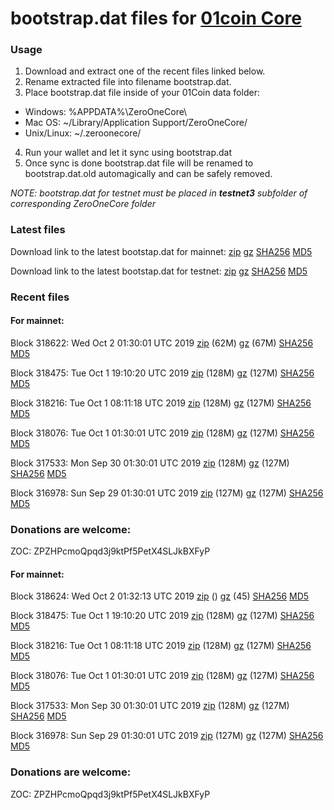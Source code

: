 # bootstrap.dat files for [01coin Core](https://01coin.io)

### Usage

1. Download and extract one of the recent files linked below.
2. Rename extracted file into filename bootstrap.dat.
3. Place bootstrap.dat file inside of your 01Coin data folder:
 - Windows: %APPDATA%\ZeroOneCore\
 - Mac OS: ~/Library/Application Support/ZeroOneCore/
 - Unix/Linux: ~/.zeroonecore/
4. Run your wallet and let it sync using bootstrap.dat
5. Once sync is done bootstrap.dat file will be renamed to bootstrap.dat.old automagically and can be safely removed.

_NOTE: bootstrap.dat for testnet must be placed in **testnet3** subfolder of corresponding ZeroOneCore folder_

### Latest files
Download link to the latest bootstap.dat for mainnet: [zip](https://files.01coin.io/mainnet/bootstrap.dat.zip) [gz](https://files.01coin.io/mainnet/bootstrap.dat.tar.gz) [SHA256](https://files.01coin.io/mainnet/sha256.txt) [MD5](https://files.01coin.io/mainnet/md5.txt)

Download link to the latest bootstap.dat for testnet: [zip](https://files.01coin.io/testnet/bootstrap.dat.zip) [gz](https://files.01coin.io/testnet/bootstrap.dat.tar.gz) [SHA256](https://files.01coin.io/testnet/sha256.txt) [MD5](https://files.01coin.io/testnet/md5.txt)

### Recent files

#### For mainnet:

Block 318622: Wed Oct  2 01:30:01 UTC 2019 [zip](https://files.01coin.io/mainnet/2019-10-02/bootstrap.dat.zip) (62M) [gz](https://files.01coin.io/mainnet/2019-10-02/bootstrap.dat.tar.gz) (67M) [SHA256](https://files.01coin.io/mainnet/2019-10-02/sha256.txt) [MD5](https://files.01coin.io/mainnet/2019-10-02/md5.txt)

Block 318475: Tue Oct  1 19:10:20 UTC 2019 [zip](https://files.01coin.io/mainnet/2019-10-01/bootstrap.dat.zip) (128M) [gz](https://files.01coin.io/mainnet/2019-10-01/bootstrap.dat.tar.gz) (127M) [SHA256](https://files.01coin.io/mainnet/2019-10-01/sha256.txt) [MD5](https://files.01coin.io/mainnet/2019-10-01/md5.txt)

Block 318216: Tue Oct  1 08:11:18 UTC 2019 [zip](https://files.01coin.io/mainnet/2019-10-01/bootstrap.dat.zip) (128M) [gz](https://files.01coin.io/mainnet/2019-10-01/bootstrap.dat.tar.gz) (127M) [SHA256](https://files.01coin.io/mainnet/2019-10-01/sha256.txt) [MD5](https://files.01coin.io/mainnet/2019-10-01/md5.txt)

Block 318076: Tue Oct  1 01:30:01 UTC 2019 [zip](https://files.01coin.io/mainnet/2019-10-01/bootstrap.dat.zip) (128M) [gz](https://files.01coin.io/mainnet/2019-10-01/bootstrap.dat.tar.gz) (127M) [SHA256](https://files.01coin.io/mainnet/2019-10-01/sha256.txt) [MD5](https://files.01coin.io/mainnet/2019-10-01/md5.txt)

Block 317533: Mon Sep 30 01:30:01 UTC 2019 [zip](https://files.01coin.io/mainnet/2019-09-30/bootstrap.dat.zip) (128M) [gz](https://files.01coin.io/mainnet/2019-09-30/bootstrap.dat.tar.gz) (127M) [SHA256](https://files.01coin.io/mainnet/2019-09-30/sha256.txt) [MD5](https://files.01coin.io/mainnet/2019-09-30/md5.txt)

Block 316978: Sun Sep 29 01:30:01 UTC 2019 [zip](https://files.01coin.io/mainnet/2019-09-29/bootstrap.dat.zip) (127M) [gz](https://files.01coin.io/mainnet/2019-09-29/bootstrap.dat.tar.gz) (127M) [SHA256](https://files.01coin.io/mainnet/2019-09-29/sha256.txt) [MD5](https://files.01coin.io/mainnet/2019-09-29/md5.txt)


### Donations are welcome:

ZOC: ZPZHPcmoQpqd3j9ktPf5PetX4SLJkBXFyP
#### For mainnet:

Block 318624: Wed Oct  2 01:32:13 UTC 2019 [zip](https://files.01coin.io/mainnet/2019-10-02/bootstrap.dat.zip) () [gz](https://files.01coin.io/mainnet/2019-10-02/bootstrap.dat.tar.gz) (45) [SHA256](https://files.01coin.io/mainnet/2019-10-02/sha256.txt) [MD5](https://files.01coin.io/mainnet/2019-10-02/md5.txt)

Block 318475: Tue Oct  1 19:10:20 UTC 2019 [zip](https://files.01coin.io/mainnet/2019-10-01/bootstrap.dat.zip) (128M) [gz](https://files.01coin.io/mainnet/2019-10-01/bootstrap.dat.tar.gz) (127M) [SHA256](https://files.01coin.io/mainnet/2019-10-01/sha256.txt) [MD5](https://files.01coin.io/mainnet/2019-10-01/md5.txt)

Block 318216: Tue Oct  1 08:11:18 UTC 2019 [zip](https://files.01coin.io/mainnet/2019-10-01/bootstrap.dat.zip) (128M) [gz](https://files.01coin.io/mainnet/2019-10-01/bootstrap.dat.tar.gz) (127M) [SHA256](https://files.01coin.io/mainnet/2019-10-01/sha256.txt) [MD5](https://files.01coin.io/mainnet/2019-10-01/md5.txt)

Block 318076: Tue Oct  1 01:30:01 UTC 2019 [zip](https://files.01coin.io/mainnet/2019-10-01/bootstrap.dat.zip) (128M) [gz](https://files.01coin.io/mainnet/2019-10-01/bootstrap.dat.tar.gz) (127M) [SHA256](https://files.01coin.io/mainnet/2019-10-01/sha256.txt) [MD5](https://files.01coin.io/mainnet/2019-10-01/md5.txt)

Block 317533: Mon Sep 30 01:30:01 UTC 2019 [zip](https://files.01coin.io/mainnet/2019-09-30/bootstrap.dat.zip) (128M) [gz](https://files.01coin.io/mainnet/2019-09-30/bootstrap.dat.tar.gz) (127M) [SHA256](https://files.01coin.io/mainnet/2019-09-30/sha256.txt) [MD5](https://files.01coin.io/mainnet/2019-09-30/md5.txt)

Block 316978: Sun Sep 29 01:30:01 UTC 2019 [zip](https://files.01coin.io/mainnet/2019-09-29/bootstrap.dat.zip) (127M) [gz](https://files.01coin.io/mainnet/2019-09-29/bootstrap.dat.tar.gz) (127M) [SHA256](https://files.01coin.io/mainnet/2019-09-29/sha256.txt) [MD5](https://files.01coin.io/mainnet/2019-09-29/md5.txt)


### Donations are welcome:

ZOC: ZPZHPcmoQpqd3j9ktPf5PetX4SLJkBXFyP
